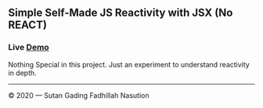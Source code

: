 ## Simple Self-Made JS Reactivity with JSX (No REACT)

### Live [Demo](https://selfmade-reactivity.sutanlab.id)

Nothing Special in this project. Just an experiment to understand reactivity in depth.

---

© 2020 — Sutan Gading Fadhillah Nasution